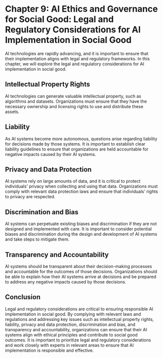 Chapter 9: AI Ethics and Governance for Social Good: Legal and Regulatory Considerations for AI Implementation in Social Good
=============================================================================================================================

AI technologies are rapidly advancing, and it is important to ensure that their implementation aligns with legal and regulatory frameworks. In this chapter, we will explore the legal and regulatory considerations for AI implementation in social good.

Intellectual Property Rights
----------------------------

AI technologies can generate valuable intellectual property, such as algorithms and datasets. Organizations must ensure that they have the necessary ownership and licensing rights to use and distribute these assets.

Liability
---------

As AI systems become more autonomous, questions arise regarding liability for decisions made by those systems. It is important to establish clear liability guidelines to ensure that organizations are held accountable for negative impacts caused by their AI systems.

Privacy and Data Protection
---------------------------

AI systems rely on large amounts of data, and it is critical to protect individuals' privacy when collecting and using that data. Organizations must comply with relevant data protection laws and ensure that individuals' rights to privacy are respected.

Discrimination and Bias
-----------------------

AI systems can perpetuate existing biases and discrimination if they are not designed and implemented with care. It is important to consider potential biases and discrimination during the design and development of AI systems and take steps to mitigate them.

Transparency and Accountability
-------------------------------

AI systems should be transparent about their decision-making processes and accountable for the outcomes of those decisions. Organizations should be able to explain how their AI systems arrive at decisions and be prepared to address any negative impacts caused by those decisions.

Conclusion
----------

Legal and regulatory considerations are critical to ensuring responsible AI implementation in social good. By complying with relevant laws and regulations and addressing key issues such as intellectual property rights, liability, privacy and data protection, discrimination and bias, and transparency and accountability, organizations can ensure that their AI systems align with ethical principles and contribute to social good outcomes. It is important to prioritize legal and regulatory considerations and work closely with experts in relevant areas to ensure that AI implementation is responsible and effective.
